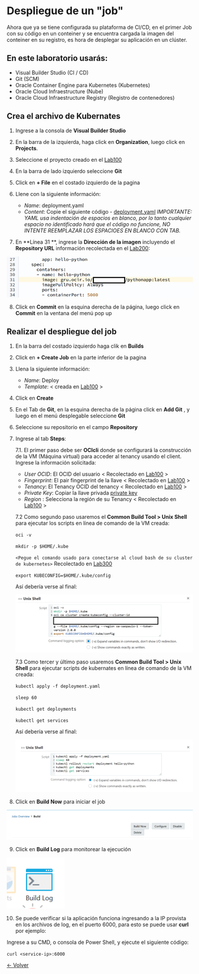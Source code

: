 # Despliegue de un "job"
Ahora que ya se tiene configurada su plataforma de CI/CD, en el primer Job con su código en un conteiner y se encuentra cargada la imagen del conteiner en su registro, es hora de desplegar su aplicación en un clúster.

## En este laboratorio usarás:

* Visual Builder Studio (CI / CD)
* Git (SCM)
* Oracle Container Engine para Kubernetes (Kubernetes)
* Oracle Cloud Infraestructure (Nube)
* Oracle Cloud Infraestructure Registry (Registro de contenedores)

## Crea el archivo de Kubernates

1. Ingrese a la consola de **Visual Builder Studio** 

2. En la barra de la izquierda, haga click en **Organization**, luego click en **Projects**.

3. Seleccione el proyecto creado en el [Lab100](../Lab100/Lab100.md)

4. En la barra de lado izquierdo seleccione **Git**

5. Click en **+ File** en el costado izquierdo de la pagina

6. Llene con la siguiente información:
    - *Name*: deployment.yaml
    - *Content*: Copie el siguiente código - [deployment.yaml](./src/deployment.yaml)
    _IMPORTANTE: YAML usa indentación de espacios en blanco, por lo tanto cualquier espacio no identificado hará que el código no funcione, NO INTENTE REEMPLAZAR LOS ESPACIOES EN BLANCO CON TAB._

7. En **Línea 31 **, ingrese la **Dirección de la imagen** incluyendo el **Repository URL** información recolectada en el [Lab200](../Lab200/Lab200.md):

![](./img/Deploy00.PNG)

8. Click en **Commit** en la esquina derecha de la página, luego click en **Commit** en la ventana del menú pop up 

## Realizar el despliegue del job

1. En la barra del costado izquierdo haga clik en **Builds**

2. Click en **+ Create Job** en la parte inferior de la pagina 

3. Llena la siguiente información:
    - *Name*: Deploy
    - *Template*: < creada en [Lab100](../Lab100/Lab100.md) >

4. Click en **Create**

5. En el Tab de **Git**, en la esquina derecha de la página click en **Add Git** , y luego en el menú desplegable seleccione **Git** 

6. Seleccione su repositorio en el campo **Repository** 

7. Ingrese al tab **Steps**:
    
    7.1. El primer paso debe ser **OCIcli** donde se configurará la construcción de la VM (Máquina virtual) para acceder al tenancy usando el client. Ingrese la información solicitada:
    - *User OCID*: El OCID del usuario < Recolectado en [Lab100](../Lab100/Lab100.md) >
    - *Fingerprint*: El pair fingerprint de la llave < Recolectado en   [Lab100](../Lab100/Lab100.md) >
    - *Tenancy*: El Tenancy OCID del tenancy < Recolectado en [Lab100](../Lab100/Lab100.md) >
    - *Private Key*: Copiar la llave privada [private key](../Lab100/src/oci_api_key.pem)
    - *Region* : Selecciona la región de su Tenancy < Recolectado en  [Lab100](../Lab100/Lab100.md) >

    7.2 Como segundo paso usaremos el  **Common Build Tool > Unix Shell** para ejecutar los scripts en línea de comando de la VM creada:

    ```oci -v```

    ```mkdir -p $HOME/.kube```

    ```<Pegue el comando usado para conectarse al cloud bash de su cluster de kubernetes>``` Recolectado en [Lab300](../Lab300/Lab300.md)

    ```export KUBECONFIG=$HOME/.kube/config```
    
    Así debería verse al final:

    ![](./img/Deploy01.PNG)

    7.3 Como tercer y último paso usaremos **Common Build Tool > Unix Shell** para ejecutar scripts de kubernates en línea de comando de la VM creada:

    ```kubectl apply -f deployment.yaml```

    ```sleep 60```

    ```kubectl get deployments```

    ```kubectl get services```

    Así debería verse al final:

    ![](./img/Deploy04.png)

8. Click en **Build Now** para iniciar el job

![](./img/Build08.png)

9. Click en **Build Log** para monitorear la ejecución 

![](./img/Build09.png)

10. Se puede verificar si la aplicación funciona ingresando a la IP provista en los archivos de log, en el puerto 6000, para esto se puede usar **curl** por ejemplo:

Ingrese a su CMD, o consola de Power Shell, y ejecute el siguiente código:


```curl <service-ip>:6000 ```

[<- Volver](../README.md)
